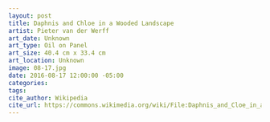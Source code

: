 ```yaml
---
layout: post
title: Daphnis and Chloe in a Wooded Landscape
artist: Pieter van der Werff
art_date: Unknown
art_type: Oil on Panel
art_size: 40.4 cm x 33.4 cm
art_location: Unknown
image: 08-17.jpg
date: 2016-08-17 12:00:00 -05:00
categories:
tags:
cite_author: Wikipedia
cite_url: https://commons.wikimedia.org/wiki/File:Daphnis_and_Cloe_in_a_wooded_landscape.jpg
---
```

